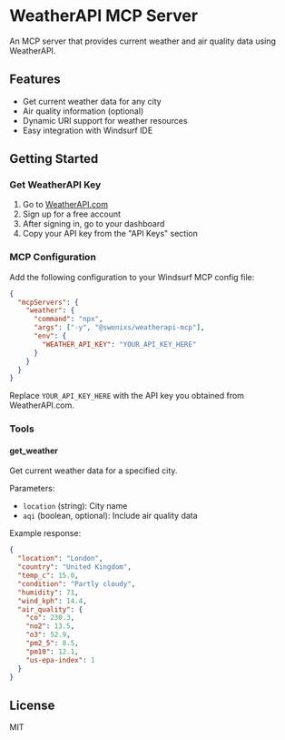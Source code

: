 # WeatherAPI MCP Server

An MCP server that provides current weather and air quality data using WeatherAPI.

## Features

- Get current weather data for any city
- Air quality information (optional)
- Dynamic URI support for weather resources
- Easy integration with Windsurf IDE

## Getting Started

### Get WeatherAPI Key

1. Go to [WeatherAPI.com](https://www.weatherapi.com)
2. Sign up for a free account
3. After signing in, go to your dashboard
4. Copy your API key from the "API Keys" section

### MCP Configuration

Add the following configuration to your Windsurf MCP config file:

```json
{
  "mcpServers": {
    "weather": {
      "command": "npx",
      "args": ["-y", "@swonixs/weatherapi-mcp"],
      "env": {
        "WEATHER_API_KEY": "YOUR_API_KEY_HERE"
      }
    }
  }
}
```

Replace `YOUR_API_KEY_HERE` with the API key you obtained from WeatherAPI.com.

### Tools

#### get_weather

Get current weather data for a specified city.

Parameters:
- `location` (string): City name
- `aqi` (boolean, optional): Include air quality data

Example response:
```json
{
  "location": "London",
  "country": "United Kingdom",
  "temp_c": 15.0,
  "condition": "Partly cloudy",
  "humidity": 71,
  "wind_kph": 14.4,
  "air_quality": {
    "co": 230.3,
    "no2": 13.5,
    "o3": 52.9,
    "pm2_5": 8.5,
    "pm10": 12.1,
    "us-epa-index": 1
  }
}
```

## License

MIT
